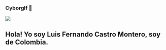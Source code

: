 ### Cyborglf 👋

<!--
**cyborglf/cyborglf** is a ✨ _special_ ✨ repository because its `README.md` (this file) appears on your GitHub profile.

Here are some ideas to get you started:

- 🔭 I’m currently working on ...
- 🌱 I’m currently learning ...
- 👯 I’m looking to collaborate on ...
- 🤔 I’m looking for help with ...
- 💬 Ask me about ...
- 📫 How to reach me: ...
- 😄 Pronouns: ...
- ⚡ Fun fact: ...
-->
![](https://www.google.com/url?sa=i&url=https%3A%2F%2Fwww.xn--apaados-6za.es%2Ftenemos-que-apanar-internet-tutoriales-y-trucos%2F1033-los-fascinantes-gifs-matematicos-de-david-whyte.html&psig=AOvVaw3Ovu4HJv5iXCIDc0NnAvXy&ust=1597859491790000&source=images&cd=vfe&ved=0CAIQjRxqFwoTCLDcleaopesCFQAAAAAdAAAAABAD)

## Hola! Yo soy Luis Fernando Castro Montero, soy de Colombia.
